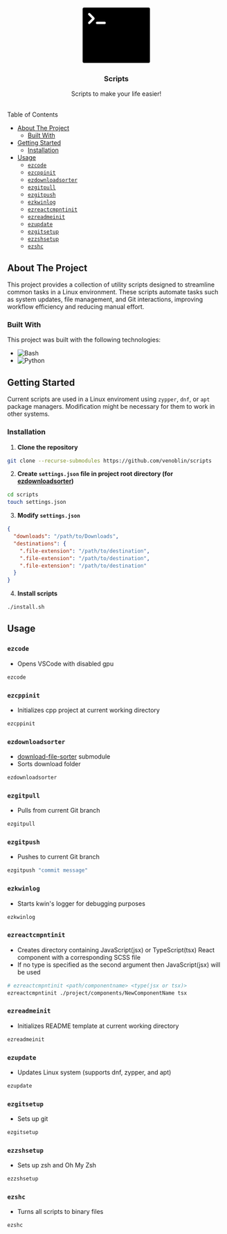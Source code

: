 <br/>
<div align="center">
<a href="https://github.com/venoblin/scripts">
<img src=".project-images/project-logo.png" alt="Termnial logo" height="128px" />
</a>

<h3 align="center">Scripts</h3>
<p align="center">
Scripts to make your life easier!
<br/>
<br/>
</p>
</div>

Table of Contents

- [About The Project](#about-the-project)
  - [Built With](#built-with)
- [Getting Started](#getting-started)
  - [Installation](#installation)
- [Usage](#usage)
  - [`ezcode`](#ezcode)
  - [`ezcppinit`](#ezcppinit)
  - [`ezdownloadsorter`](#ezdownloadsorter)
  - [`ezgitpull`](#ezgitpull)
  - [`ezgitpush`](#ezgitpush)
  - [`ezkwinlog`](#ezkwinlog)
  - [`ezreactcmpntinit`](#ezreactcmpntinit)
  - [`ezreadmeinit`](#ezreadmeinit)
  - [`ezupdate`](#ezupdate)
  - [`ezgitsetup`](#ezgitsetup)
  - [`ezzshsetup`](#ezzshsetup)
  - [`ezshc`](#ezshc)

## About The Project
This project provides a collection of utility scripts designed to streamline common tasks in a Linux environment. These scripts automate tasks such as system updates, file management, and Git interactions, improving workflow efficiency and reducing manual effort.

### Built With
This project was built with the following technologies:

- <img src="https://img.shields.io/badge/Bash-4EAA25?logo=gnubash&logoColor=fff" alt="Bash" />
- <img src="https://img.shields.io/badge/Python-3776AB?logo=python&logoColor=fff" alt="Python" />

## Getting Started
Current scripts are used in a Linux enviroment using `zypper`, `dnf`, or `apt` package managers. Modification might be necessary for them to work in other systems.

### Installation
1. **Clone the repository** 

  ```sh
  git clone --recurse-submodules https://github.com/venoblin/scripts
  ```

2. **Create `settings.json` file in project root directory (for [ezdownloadsorter](https://github.com/venoblin/download-file-sorter))**

  ```sh
  cd scripts
  touch settings.json
  ```

3. **Modify `settings.json`** 

  ```json
  {
    "downloads": "/path/to/Downloads",
    "destinations": {
      ".file-extension": "/path/to/destination",
      ".file-extension": "/path/to/destination",
      ".file-extension": "/path/to/destination"
    }
  }
  ```

4. **Install scripts** 
  
  ```sh
  ./install.sh
  ```

## Usage
### `ezcode` 
- Opens VSCode with disabled gpu
```bash
ezcode
```

### `ezcppinit` 
- Initializes cpp project at current working directory
```bash
ezcppinit
```

### `ezdownloadsorter`
- [download-file-sorter](https://github.com/venoblin/download-file-sorter) submodule
- Sorts download folder
```bash
ezdownloadsorter
```

### `ezgitpull` 
- Pulls from current Git branch
```bash
ezgitpull
```

### `ezgitpush` 
- Pushes to current Git branch
```bash
ezgitpush "commit message"
```

### `ezkwinlog` 
- Starts kwin's logger for debugging purposes
```bash
ezkwinlog
```

### `ezreactcmpntinit`
- Creates directory containing JavaScript(jsx) or TypeScript(tsx) React component 
with a corresponding SCSS file 
- If no type is specified as the second argument 
then JavaScript(jsx) will be used
```bash
# ezreactcmpntinit <path/componentname> <type(jsx or tsx)>
ezreactcmpntinit ./project/components/NewComponentName tsx
```

### `ezreadmeinit` 
- Initializes README template at current working directory
```bash
ezreadmeinit
```

### `ezupdate` 
- Updates Linux system (supports dnf, zypper, and apt)
```bash
ezupdate
```

### `ezgitsetup` 
- Sets up git
```bash
ezgitsetup
```

### `ezzshsetup` 
- Sets up zsh and Oh My Zsh
```bash
ezzshsetup
```

### `ezshc` 
- Turns all scripts to binary files
```bash
ezshc
```
